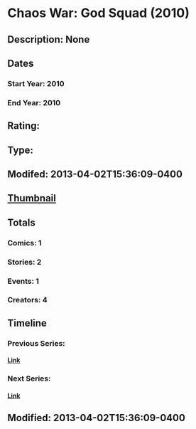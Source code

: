 # Chaos War: God Squad (2010)
## Description: None
## Dates
### Start Year: 2010
### End Year: 2010
## Rating: 
## Type: 
## Modifed: 2013-04-02T15:36:09-0400
## [Thumbnail](http://i.annihil.us/u/prod/marvel/i/mg/7/20/4c6d4f3e27678.jpg)
## Totals
### Comics: 1
### Stories: 2
### Events: 1
### Creators: 4
## Timeline
### Previous Series: 
#### [Link]()
### Next Series: 
#### [Link]()
## Modified: 2013-04-02T15:36:09-0400
